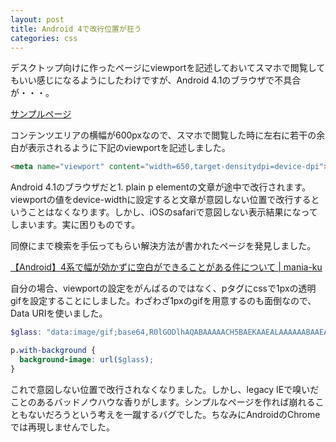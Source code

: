 ```yaml
---
layout: post
title: Android 4で改行位置が狂う
categories: css
---
```

デスクトップ向けに作ったページにviewportを記述しておいてスマホで閲覧してもいい感じになるようにしたわけですが、Android 4.1のブラウザで不具合が・・・。

[サンプルページ](http://cdpn.io/dehwx)

コンテンツエリアの横幅が600pxなので、スマホで閲覧した時に左右に若干の余白が表示されるように下記のviewportを記述しました。

``` html
<meta name="viewport" content="width=650,target-densitydpi=device-dpi">
```

Android 4.1のブラウザだと1. plain p elementの文章が途中で改行されます。viewportの値をdevice-widthに設定すると文章が意図しない位置で改行するということはなくなります。しかし、iOSのsafariで意図しない表示結果になってしまいます。実に困りものです。

同僚にまで検索を手伝ってもらい解決方法が書かれたページを発見しました。

[【Android】4系で幅が効かずに空白ができることがある件について | mania-ku](http://mania-ku.info/?p=304)

自分の場合、viewportの設定をがんばるのではなく、pタグにcssで1pxの透明gifを設定することにしました。わざわざ1pxのgifを用意するのも面倒なので、Data URIを使いました。

``` scss
$glass: "data:image/gif;base64,R0lGODlhAQABAAAAACH5BAEKAAEALAAAAAABAAEAAAICTAEAOw==";

p.with-background {
  background-image: url($glass);
}
```

これで意図しない位置で改行されなくなりました。しかし、legacy IEで嗅いだことのあるバッドノウハウな香りがします。シンプルなページを作れば崩れることもないだろうという考えを一蹴するバグでした。ちなみにAndroidのChromeでは再現しませんでした。

